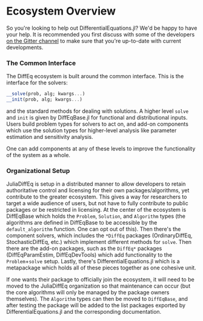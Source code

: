 # Ecosystem Overview

So you're looking to help out DifferentialEquations.jl? We'd be happy to have
your help. It is recommended you first discuss with some of the developers
[on the Gitter channel](https://gitter.im/JuliaDiffEq/Lobby)
to make sure that you're up-to-date with current developments.

### The Common Interface

The DiffEq ecosystem is built around the common interface. This is the interface
for the solvers:

```julia
__solve(prob, alg; kwargs...)
__init(prob, alg; kwargs...)
```

and the standard methods for dealing with solutions. A higher level `solve` and
`init` is given by DiffEqBase.jl for functional and distributional inputs.
Users build problem
types for solvers to act on, and add-on components which use the solution types
for higher-level analysis like parameter estimation and sensitivity analysis.

One can add components at any of these levels to improve the functionality of
the system as a whole.

### Organizational Setup

JuliaDiffEq is setup in a distributed manner to allow developers to retain authoritative
control and licensing for their own packages/algorithms, yet contribute to the
greater ecosystem. This gives a way for researchers to target a wide audience
of users, but not have to fully contribute to public packages or be restricted in
licensing. At the center of the ecosystem is DiffEqBase which holds
the `Problem`, `Solution`, and `Algorithm` types (the algorithms are defined in
DiffEqBase to be accessible by the `default_algorithm` function. One can opt out
of this). Then there's the component solvers, which includes the `*DiffEq` packages
(OrdinaryDiffEq, StochasticDiffEq, etc.) which implement different methods for
`solve`. Then there are the add-on packages, such as the `DiffEq*` packages (DiffEqParamEstim,
DiffEqDevTools) which add functionality to the `Problem`+`solve` setup. Lastly,
there's DifferentialEquations.jl which is a metapackage which holds all of these
pieces together as one cohesive unit.

If one wants their package to officially join the ecosystem, it will need to be
moved to the JuliaDiffEq organization so that maintenance can occur (but the
core algorithms will only be managed by the package owners themselves). The `Algorithm`
types can then be moved to `DiffEqBase`, and after testing the package will be added to
the list packages exported by DifferentialEquations.jl and the corresponding documentation.
